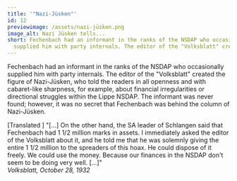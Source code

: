 ```yaml
---
title: '"Nazi-Jüsken"'
id: 12
previewimage: /assets/nazi-jüsken.png
image_alt: Nazi Jüsken tells...
short: Fechenbach had an informant in the ranks of the NSDAP who occasionally
  supplied him with party internals. The editor of the "Volksblatt" created...
---
```

Fechenbach had an informant in the ranks of the NSDAP who occasionally supplied him with party internals. The editor of the "Volksblatt" created the figure of Nazi-Jüsken, who told the readers in all openness and with cabaret-like sharpness, for example, about financial irregularities or directional struggles within the Lippe NSDAP. The informant was never found; however, it was no secret that Fechenbach was behind the column of Nazi-Jüsken.

<InformationBox>
[Translated ] "[...] On the other hand, the SA leader of Schlangen said that Fechenbach had 1 1/2 million marks in assets. I immediately asked the editor of the Volksblatt about it, and he told me that he was solemnly giving the entire 1 1/2 million to the spreaders of this hoax. He could dispose of it freely. We could use the money. Because our finances in the NSDAP don't seem to be doing very well. [...]"
<br/>
<i>Volksblatt, October 28, 1932</i>
</InformationBox>